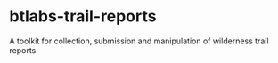 # btlabs-trail-reports
A toolkit for collection, submission and manipulation of wilderness trail reports
